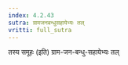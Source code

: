 ```yaml
---
index: 4.2.43
sutra: ग्रामजनबन्धुसहायेभ्यः तल्
vritti: full_sutra
---
```


तस्य समूहः (इति) ग्राम-जन-बन्धु-सहायेभ्यः तल् 